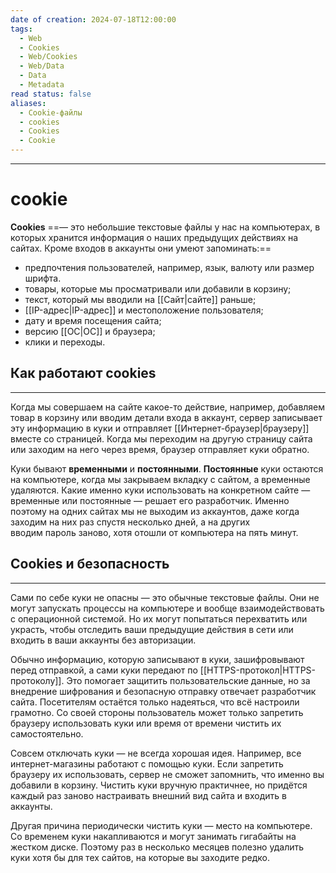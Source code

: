 ```yaml
---
date of creation: 2024-07-18T12:00:00
tags:
  - Web
  - Cookies
  - Web/Cookies
  - Web/Data
  - Data
  - Metadata
read status: false
aliases:
  - Cookie-файлы
  - cookies
  - Cookies
  - Cookie
---
```

---
# cookie


**Cookies** ==— это небольшие текстовые файлы у нас на компьютерах, в которых хранится информация о наших предыдущих действиях на сайтах. Кроме входов в аккаунты они умеют запоминать:==

- предпочтения пользователей, например, язык, валюту или размер шрифта.
- товары, которые мы просматривали или добавили в корзину;
- текст, который мы вводили на [[Сайт|сайте]] раньше;
- [[IP-адрес|IP-адрес]] и местоположение пользователя;
- дату и время посещения сайта;
- версию [[OC|ОС]] и браузера;
- клики и переходы.


## Как работают cookies
---

Когда мы совершаем на сайте какое-то действие, например, добавляем товар в корзину или вводим детали входа в аккаунт, сервер записывает эту информацию в куки и отправляет [[Интернет-браузер|браузеру]] вместе со страницей. Когда мы переходим на другую страницу сайта или заходим на него через время, браузер отправляет куки обратно.

Куки бывают **временными** и **постоянными**. **Постоянные** куки остаются на компьютере, когда мы закрываем вкладку с сайтом, а временные удаляются. Какие именно куки использовать на конкретном сайте — временные или постоянные — решает его разработчик. Именно поэтому на одних сайтах мы не выходим из аккаунтов, даже когда заходим на них раз спустя несколько дней, а на других вводим пароль заново, хотя отошли от компьютера на пять минут.



## Cookies и безопасность
---

Сами по себе куки не опасны — это обычные текстовые файлы. Они не могут запускать процессы на компьютере и вообще взаимодействовать с операционной системой. Но их могут попытаться перехватить или украсть, чтобы отследить ваши предыдущие действия в сети или входить в ваши аккаунты без авторизации.

Обычно информацию, которую записывают в куки, зашифровывают перед отправкой, а сами куки передают по [[HTTPS-протокол|HTTPS-протоколу]]. Это помогает защитить пользовательские данные, но за внедрение шифрования и безопасную отправку отвечает разработчик сайта. Посетителям остаётся только надеяться, что всё настроили грамотно. Со своей стороны пользователь может только запретить браузеру использовать куки или время от времени чистить их самостоятельно.

Совсем отключать куки — не всегда хорошая идея. Например, все интернет-магазины работают с помощью куки. Если запретить браузеру их использовать, сервер не сможет запомнить, что именно вы добавили в корзину. Чистить куки вручную практичнее, но придётся каждый раз заново настраивать внешний вид сайта и входить в аккаунты.

Другая причина периодически чистить куки — место на компьютере. Со временем куки накапливаются и могут занимать гигабайты на жестком диске. Поэтому раз в несколько месяцев полезно удалить куки хотя бы для тех сайтов, на которые вы заходите редко.